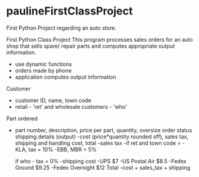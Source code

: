 # paulineFirstClassProject
First Python Project regarding an auto store.


First Python Class Project
This program processes sales orders for an auto shop that
sells spare/ repair parts and computes appropriate output
information.

- use dynamic functions
- orders made by phone
- application computes output information

Customer
- customer ID, name, town code
- retail - 'ret' and wholesale customers - 'who'

Part ordered
- part number, description, price per part, quantity, oversize order status
shipping details (output)
-cost (price*quantity rounded off), sales tax, shipping and handling cost, total
-sales tax
    -if ret and town code = 
    -KLA, tax = 10%
    -EBB, MBR = 5%

    if who - tax = 0%
-shipping cost
    -UPS $7
    -US Postal Air $8.5
    -Fedex Ground $9.25
    -Fedex Overnight $12
Total
    -cost + sales_tax + shipping
